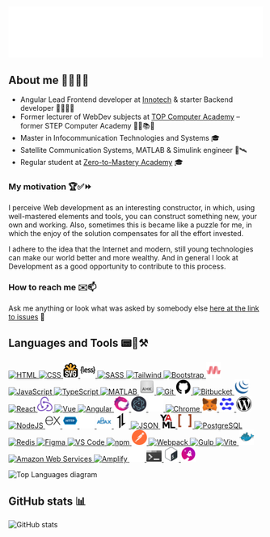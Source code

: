 <img src="./svg/greetings.svg" alt="Hi there! I'm Dmitry. Greetings to Earth!">

<h2>About me 👨‍💻👾🤖</h2>
<ul>
    <li>Angular Lead Frontend developer at <a href="https://inno.tech/">Innotech</a> & starter Backend developer 👨‍💻🌐🔗</li>
    <li>Former lecturer of WebDev subjects at <a href="https://online.top-academy.ru/">TOP Computer Academy</a> – former STEP Computer Academy 🧑‍🏫📚🚸</li>
    <li>Master in Infocommunication Technologies and Systems 🎓</li>
    <li>Satellite Communication Systems, MATLAB & Simulink engineer 📡🛰️</li>
    <li>Regular student at <a href="https://github.com/zero-to-mastery">Zero-to-Mastery Academy</a> 🎓</li>
</ul>

<h3>My motivation 🏆✅⏩</h3>
<p>
    I perceive Web development as an interesting constructor, in which, using well-mastered elements and tools, you can construct something new, your own and working. Also, sometimes this is became like a puzzle for me, in which the enjoy of the solution compensates for all the effort invested.
</p>
<p>
    I adhere to the idea that the Internet and modern, still young technologies can make our world better and more wealthy. And in general I look at Development as a good opportunity to contribute to this process.
</p>

<h3>How to reach me ✉️📫</h3>
<p>
    Ask me anything or look what was asked by somebody else <a href="https://github.com/fosfor15/fosfor15/issues">here at the link to issues</a> 💬
</p>

<h2>Languages and Tools 📟🧰⚒️</h2>
<p>
    <a href="https://www.w3schools.com/html">
        <img width="30" src="https://cdn.jsdelivr.net/gh/devicons/devicon/icons/html5/html5-plain.svg" alt="HTML" title="HTML – HyperText Markup Language" />
    </a>
    <a href="https://www.w3schools.com/css">
        <img width="30" src="https://cdn.jsdelivr.net/gh/devicons/devicon/icons/css3/css3-plain.svg" alt="CSS" title="CSS – Cascading Style Sheets" />
    </a>
    <a href="https://developer.mozilla.org/en-US/docs/Web/SVG">
        <img width="30" src="./svg/svg-logo.svg" alt="SVG" title="SVG – Scalable Vector Graphics" />
    </a>
    <a href="https://lesscss.org">
        <img width="30" src="./svg/less-logo.svg" alt="Less" title="Less – preprocessor of CSS" />
    </a>
    <a href="https://sass-lang.com">
        <img width="30" src="https://cdn.jsdelivr.net/gh/devicons/devicon/icons/sass/sass-original.svg" alt="SASS" title="SASS – preprocessor of CSS" />
    </a>
    <a href="https://tailwindcss.com">
        <img width="30" src="https://www.vectorlogo.zone/logos/tailwindcss/tailwindcss-icon.svg" alt="Tailwind" title="Tailwind"/>
    </a>
    <a href="https://getbootstrap.com">
        <img width="30" src="https://cdn.jsdelivr.net/gh/devicons/devicon/icons/bootstrap/bootstrap-original.svg"  alt="Bootstrap" title="Bootstrap" />
    </a>
    <a href="https://materializecss.com">
        <img width="30" src="./svg/materialize-logo.svg"  alt="Materialize" title="Materialize" />
    </a>
    <a href="https://javascript.info">
        <img width="30" src="https://cdn.jsdelivr.net/gh/devicons/devicon/icons/javascript/javascript-plain.svg" alt="JavaScript" title="JavaScript" />
    </a>
    <a href="https://www.typescriptlang.org">
        <img width="30" src="https://cdn.jsdelivr.net/gh/devicons/devicon/icons/typescript/typescript-plain.svg" alt="TypeScript" title="TypeScript" />
    </a>
    <a href="https://www.mathworks.com/products/matlab.html">
        <img width="30" src="https://cdn.jsdelivr.net/gh/devicons/devicon/icons/matlab/matlab-original.svg" alt="MATLAB" title="MATLAB" />
    </a>
    <a href="https://www.autohotkey.com">
        <img width="30" src="./svg/autohotkey-logo.svg" alt="AutoHotKey" title="AutoHotKey" />
    </a>
    <a href="https://git-scm.com">
        <img width="30" src="https://cdn.jsdelivr.net/gh/devicons/devicon/icons/git/git-original.svg" alt="Git" title="Git" />
    </a>
    <a href="https://github.com">
        <img width="30" src="./svg/github-logo.svg" alt="GitHub" title="GitHub" />
    </a>
    <a href="https://bitbucket.org">
        <img width="30" src="https://cdn.jsdelivr.net/gh/devicons/devicon/icons/bitbucket/bitbucket-original.svg" alt="Bitbucket" title="Bitbucket" />
    </a>
    <a href="https://jquery.com">
        <img width="30" src="./svg/jquery-logo.svg" alt="jQuery" title="jQuery" />
    </a>
    <a href="https://react.dev">
        <img width="30" src="https://cdn.jsdelivr.net/gh/devicons/devicon/icons/react/react-original.svg" alt="React" title="React" />
    </a>
    <a href="https://redux.js.org">
        <img width="30" src="https://raw.githubusercontent.com/devicons/devicon/master/icons/redux/redux-original.svg" alt="Redux" title="Redux" />
    </a>
    <a href="https://vuejs.org">
        <img width="30" src="https://cdn.jsdelivr.net/gh/devicons/devicon/icons/vuejs/vuejs-original.svg" alt="Vue" title="Vue" />
    </a>
    <a href="https://angular.io">
        <img width="30" src="https://cdn.jsdelivr.net/gh/devicons/devicon/icons/angularjs/angularjs-plain.svg" alt="Angular" title="Angular" />
    </a>
    <a href="https://rxjs.dev">
        <img width="30" src="./svg/rxjs-logo.svg" alt="Reactive Extensions Library for JS" title="Reactive Extensions Library for JS" />
    </a>
    <a href="https://www.electronjs.org">
        <img width="30" src="./svg/electron-logo.svg" alt="Electron" title="Electron" />
    </a>
    <a href="https://jestjs.io">
        <img width="30" src="./svg/jest-logo.svg" alt="Jest" title="Jest" />
    </a>
    <a href="https://developer.chrome.com">
        <img width="30" src="https://cdn.jsdelivr.net/gh/devicons/devicon/icons/chrome/chrome-original.svg" alt="Chrome" title="Chrome" />
    </a>
    <a href="https://metamask.io">
        <img width="30" src="./svg/metamask-logo.svg" alt="Metamask" title="Metamask" />
    </a>
    <a href="https://clarifai.com">
        <img width="30" src="./svg/clarifai-logo.svg" alt="Clarifai" title="Clarifai" />
    </a>
    <a href="https://wordpress.com">
        <img width="30" src="./svg/wordpress-logo.svg" alt="WordPress" title="WordPress" />
    </a>
    <a href="https://nodejs.org">
        <img width="30" src="https://cdn.jsdelivr.net/gh/devicons/devicon/icons/nodejs/nodejs-original.svg" alt="NodeJS" title="NodeJS" />
    </a>
    <a href="https://expressjs.com">
        <img width="30" src="./svg/express-logo.svg" alt="Express" title="Express" />
    </a>
    <a href="https://developer.mozilla.org/en-US/docs/Web/HTTP">
        <img width="30" src="./svg/http-logo.svg" alt="HTTP" title="HTTP" />
    </a>
    <a href="https://es.wikipedia.org/wiki/Secure_Shell">
        <img width="30" src="./svg/ssh-logo.svg" alt="SSH" title="SSH" />
    </a>
    <a href="https://developer.mozilla.org/en-US/docs/Web/Guide/AJAX">
        <img width="30" src="./svg/ajax-logo.svg" alt="AJAX" title="AJAX" />
    </a>
    <a href="https://axios-http.com">
        <img width="30" src="./svg/axios-logo.svg" alt="Axios" title="Axios" />
    </a>
    <a href="https://www.json.org">
        <img width="30" src="https://www.json.org/img/json160.gif" alt="JSON" title="JSON" />
    </a>
    <a href="https://yaml.org">
        <img width="30" src="./svg/yaml-logo.svg" alt="YAML" title="YAML" />
    </a>
    <a href="https://toml.io/en">
        <img width="30" src="./svg/toml-logo.svg" alt="TOML" title="TOML" />
    </a>
    <a href="https://www.postgresql.org">
        <img width="30" src="https://cdn.jsdelivr.net/gh/devicons/devicon/icons/postgresql/postgresql-original.svg" alt="PostgreSQL" title="PostgreSQL" />
    </a>
    <a href="https://redis.io">
        <img width="30" src="https://cdn.jsdelivr.net/gh/devicons/devicon/icons/redis/redis-original.svg" alt="Redis" title="Redis" />
    </a>
    <a href="https://www.figma.com">
        <img width="30" src="https://cdn.jsdelivr.net/gh/devicons/devicon/icons/figma/figma-original.svg" alt="Figma" title="Figma" />
    </a>
    <a href="https://code.visualstudio.com">
        <img width="30" src="https://cdn.jsdelivr.net/gh/devicons/devicon/icons/vscode/vscode-original.svg" alt="VS Code" title="VS Code" />
    </a>
    <a href="https://www.npmjs.com">
        <img width="30" src="https://cdn.jsdelivr.net/gh/devicons/devicon/icons/npm/npm-original-wordmark.svg" alt="npm" title="npm" />
    </a>
    <a href="https://www.postman.com">
        <img width="30" src="./svg/postman-logo.svg" alt="Postman" title="Postman" />
    </a>
    <a href="https://webpack.js.org">
        <img width="30" src="https://cdn.jsdelivr.net/gh/devicons/devicon/icons/webpack/webpack-original.svg" alt="Webpack" title="Webpack" />
    </a>
    <a href="https://gulpjs.com">
        <img width="30" src="https://cdn.jsdelivr.net/gh/devicons/devicon/icons/gulp/gulp-plain.svg" alt="Gulp" title="Gulp" />
    </a>
    <a href="https://vitejs.dev">
        <img width="30" src="https://vitejs.dev/logo.svg" alt="Vite" title="Vite" />
    </a>
    <a href="https://www.docker.com">
        <img width="30" src="./svg/docker-logo.svg" alt="Docker" title="Docker" />
    </a>
    <a href="https://aws.amazon.com">
        <img width="30" src="./svg/aws-logo.svg" alt="Amazon Web Services" title="Amazon Web Services" />
    </a>
    <a href="https://aws.amazon.com/amplify/">
        <img width="30" src="https://docs.amplify.aws/assets/logo-dark.svg" alt="Amplify" title="Amplify" />
    </a>
    <a href="https://docs.github.com/en/get-started/writing-on-github/getting-started-with-writing-and-formatting-on-github/basic-writing-and-formatting-syntax">
        <img width="30" src="./svg/markdown-logo.svg" alt="Markdown" title="Markdown" />
    </a>
    <a href="https://learn.microsoft.com/en-us/windows/terminal">
        <img width="30" src="./svg/windows-terminal-logo.svg" alt="Windows Terminal" title="Windows Terminal" />
    </a>
    <a href="https://en.wikipedia.org/wiki/Bash_(Unix_shell)">
        <img width="30" src="./svg/bash-logo.svg" alt="Bash" title="Bash" />
    </a>
    <a href="https://starship.rs">
        <img width="30" src="./svg/starship-logo.svg" alt="Starship" title="Starship" />
    </a>
</p>
<p>
    <img
        src="https://github-readme-stats.vercel.app/api/top-langs/?username=fosfor15&langs_count=8"
        alt="Top Languages diagram"
    />
</p>

<h2>GitHub stats 📊</h2>
<p>
    <img
        style="width: 64%"
        src="https://github-readme-stats.vercel.app/api?username=fosfor15&show_icons=true&theme=default"
        alt="GitHub stats"
    />
</p>

<!-- Here are some ideas:
- 🔭 I’m currently working on ...
- 🌱 I’m currently learning ...
- 👯 I’m looking to collaborate on ...
- 🤔 I’m looking for help with ...
- 💬 Ask me about ...
- 📫 How to reach me: ...
- 😄 Pronouns:
...
- ⚡ Fun fact: ... 
-->
